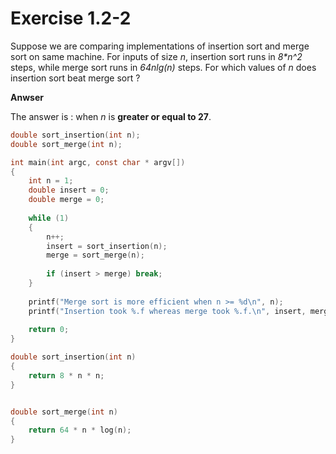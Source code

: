 # Exercise 1.2-2

Suppose we are comparing implementations of insertion sort and merge sort on same machine. For inputs of size _n_, insertion sort runs in _8*n^2_ steps, while merge sort runs in _64*n*lg(n)_ steps. For which values of _n_ does insertion sort beat merge sort ?

**Anwser**

The answer is : when _n_ is **greater or equal to 27**.

```c
double sort_insertion(int n);
double sort_merge(int n);

int main(int argc, const char * argv[])
{
	int n = 1;
	double insert = 0;
	double merge = 0;
	
	while (1)
	{
		n++;
		insert = sort_insertion(n);
		merge = sort_merge(n);
		
		if (insert > merge)	break;
	}
	
	printf("Merge sort is more efficient when n >= %d\n", n);
	printf("Insertion took %.f whereas merge took %.f.\n", insert, merge);
	
    return 0;
}

double sort_insertion(int n)
{
	return 8 * n * n;
}


double sort_merge(int n)
{
	return 64 * n * log(n);
}
```
